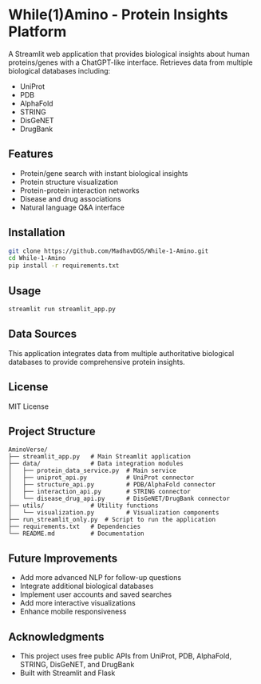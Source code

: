 # While(1)Amino - Protein Insights Platform

A Streamlit web application that provides biological insights about human proteins/genes with a ChatGPT-like interface. Retrieves data from multiple biological databases including:

- UniProt
- PDB
- AlphaFold  
- STRING
- DisGeNET
- DrugBank

## Features

- Protein/gene search with instant biological insights
- Protein structure visualization
- Protein-protein interaction networks
- Disease and drug associations
- Natural language Q&A interface

## Installation

```bash
git clone https://github.com/MadhavDGS/While-1-Amino.git
cd While-1-Amino
pip install -r requirements.txt
```

## Usage

```bash
streamlit run streamlit_app.py
```

## Data Sources

This application integrates data from multiple authoritative biological databases to provide comprehensive protein insights.

## License

MIT License

## Project Structure

```
AminoVerse/
├── streamlit_app.py   # Main Streamlit application
├── data/              # Data integration modules
│   ├── protein_data_service.py  # Main service
│   ├── uniprot_api.py           # UniProt connector
│   ├── structure_api.py         # PDB/AlphaFold connector
│   ├── interaction_api.py       # STRING connector
│   └── disease_drug_api.py      # DisGeNET/DrugBank connector
├── utils/             # Utility functions
│   └── visualization.py         # Visualization components
├── run_streamlit_only.py  # Script to run the application
├── requirements.txt   # Dependencies
└── README.md          # Documentation
```
## Future Improvements

- Add more advanced NLP for follow-up questions
- Integrate additional biological databases
- Implement user accounts and saved searches
- Add more interactive visualizations
- Enhance mobile responsiveness

## Acknowledgments

- This project uses free public APIs from UniProt, PDB, AlphaFold, STRING, DisGeNET, and DrugBank
- Built with Streamlit and Flask
